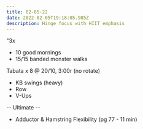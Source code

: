 ```yaml
---
title: 02-05-22
date: 2022-02-05T19:18:05.985Z
description: Hinge focus with HIIT emphasis
---
```

"3x
* 10 good mornings
* 15/15 banded monster walks

Tabata x 8 @ 20/10, 3:00r (no rotate)
* KB swings (heavy)
* Row
* V-Ups

-- Ultimate --
* Adductor & Hamstring Flexibility (pg 77 - 11 min)
